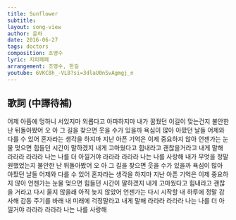 ```yaml
---
title: Sunflower
subtitle:
layout: song-view
author: 윤하
date: 2016-06-27
tags: doctors
composition: 조영수
lyric: 지피페페
arrangement: 조영수, 한길
youtube: 6VKC8h_-VL8?si=3dlaU0nSvAgmgj_n
---
```


## 歌詞 (中譯待補)

어제 아픔에
멍하니 서있지마
외롭다고 아파하지마
내가 꿈꿨던
이길이 맞는건지
불안한 난
뒤돌아봤어
오 아 그 길을 찾으면
웃을 수가 있을까
욕심이 많아
아팠던 날들
어제와 다를 수 있어
혼자라는 생각을 하지마
지난 아픈 기억은
이제 중요하지 않아
언젠가는
눈물 멎으면
힘들던 시간이 말하겠지
내게 고마웠다고
힘내라고 괜찮을거라고
내게 말해
라라라 라라라
나는 나를 더 아낄거야
라라라 라라라
나는 나를 사랑해
내가 무엇을
정말 원했었는지
불안한 난
뒤돌아봤어
오 아 그 길을 찾으면
웃을 수가 있을까
욕심이 많아
아팠던 날들
어제와 다를 수 있어
혼자라는 생각을 하지마
지난 아픈 기억은
이제 중요하지 않아
언젠가는
눈물 멎으면
힘들던 시간이 말하겠지
내게 고마웠다고
힘내라고 괜찮을 거라고
다시 울지 않을래
아직 늦지 않았어
언젠가는
다시 시작할
내 하루에 정말 감사해
감동 주기를 바래
내 미래에 걱정말라고
내게 말해
라라라 라라라
나는 나를 더 아낄거야
라라라 라라라
나는 나를 사랑해
